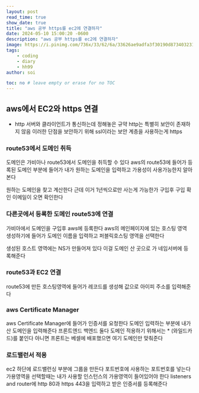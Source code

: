 ```yaml
---
layout: post
read_time: true
show_date: true
title: "aws 공부 https를 ec2에 연결하자"
date: 2024-05-10 15:00:20 -0600
description: "aws 공부 https를 ec2에 연결하자"
image: https://i.pinimg.com/736x/33/62/6a/33626ae9adfa3f30190d8734032315b2.jpg
tags: 
    - coding
    - diary
    - hh99
author: soi

toc: no # leave empty or erase for no TOC
---
```


## aws에서 EC2와 https 연결
- http 
서버와 클라이언트가 통신하는데 정해놓은 규약 
http는 특별히 보안이 존재하지 않음
이러한 단점을 보안하기 위해 ssl이라는 보안 계층을 사용하는게 https

### route53에서 도메인 취득
도메인은 가비아나 route53에서 도메인을 취득할 수 있다 
aws의 route53에 들어가 등록된 도메인 부분에 들어가 내가 원하는 도메인을 입력하고 가용성이 사용가능한지 알아본다 

원하는 도메인을 찾고 계산한다 근데 이거 1년씩으로만 사는게 가능한가
구입후 구입 확인 이메일이 오면 확인한다 

### 다른곳에서 등록한 도메인 route53에 연결
가비아에서 도메인을 구입후 aws에 등록한다 
aws의 메인페이지에 있는 호스팅 영역 생성하기에 들어가 도메인 이름을 입력하고 퍼블릭호스팅 영역을 선택한다 

생성된 호스트 영역에는 NS가 만들어져 있다 이걸 도메인 산 곳으로 가 네임서버에 등록해준다 

### route53과 EC2 연결
route53에 만든 호스팅영역에 들어가 레코드를 생성해 값으로 아이피 주소를 입력해준다 

### aws Certificate Manager
aws Certificate Manager에 들어가 인증서를 요청한다 
도메인 입력하는 부분에 내가 산 도메인을 입력해준다 
프론트엔드 백엔드 둘다 도메인 적용하기 위해서는 * (와일드카드)를 붙인다 
아니면 프론트는 베셀에 배포했으면 여기 도메인만 맞춰준다 

### 로드밸런서 적용
ec2 하단에 로드밸런싱 부분에 그룹을 만든다 
포트번호에 사용하는 포트번호를 넣는다 
가용영역을 선택할때는 내가 사용할 인스턴스의 가용영역이 들어있어야 한다 
listeners and router에 http 80과 https 443을 입력하고 받은 인증서를 등록해준다 

